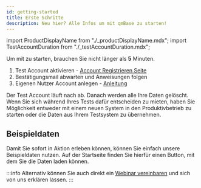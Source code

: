 ```yaml
---
id: getting-started
title: Erste Schritte
description: Neu hier? Alle Infos um mit qmBase zu starten!
---
```


import ProductDisplayName from "./\_productDisplayName.mdx";
import TestAccountDuration from "./\_testAccountDuration.mdx";

Um mit <ProductDisplayName/> zu starten, brauchen Sie nicht länger als **5** Minuten.

1. Test Account aktivieren - [Account Registrieren Seite](https://app.qmbase.com/Signup)
2. Bestätigungsmail abwarten und Anweisungen folgen
3. Eigenen Nutzer Account anlegen - [Anleitung](/docs/account/account-register)

Der Test Account läuft nach <TestAccountDuration/> ab. Danach werden alle Ihre Daten gelöscht. Wenn Sie sich während Ihres Tests dafür entscheiden <ProductDisplayName/> zu mieten, haben Sie Möglichkeit entweder mit einem neuen System in den Produktivbetrieb zu starten oder die Daten aus Ihrem Testsystem zu übernehmen.

## Beispieldaten

Damit Sie <ProductDisplayName/> sofort in Aktion erleben können, können Sie einfach unsere Beispieldaten nutzen. Auf der Startseite finden Sie hierfür einen Button, mit dem Sie die Daten laden können.

:::info
Alternativ können Sie auch direkt ein [Webinar vereinbaren](https://www.qmbase.com/webinar-vereinbaren/) und sich <ProductDisplayName/> von uns erklären lassen.
:::
